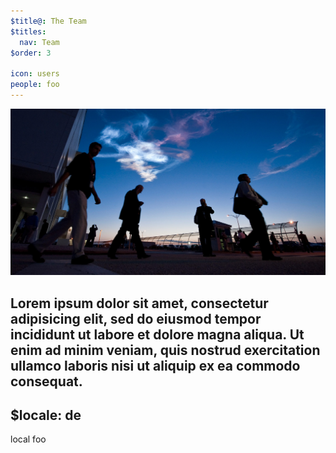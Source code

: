 ```yaml
---
$title@: The Team
$titles:
  nav: Team
$order: 3

icon: users
people: foo
---
```

[![Image credit: NASA](/static/images/banner2.jpg)](http://www.flickr.com/photos/nasahqphoto/)

Lorem ipsum dolor sit amet, consectetur adipisicing elit, sed do eiusmod tempor incididunt ut labore et dolore magna aliqua. Ut enim ad minim veniam, quis nostrud exercitation ullamco laboris nisi ut aliquip ex ea commodo consequat.
---
$locale: de
---
local foo
